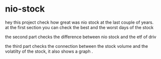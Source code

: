 # nio-stock
hey this project check how great was nio stock at the last couple of years.
at the first section you can check the best and the worst days of the stock

the second part checks the difference between nio stock and the etf of driv 


the third part checks the connection between the stock volume and the volatilty of the stock, it also shows
a graph .
